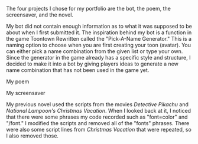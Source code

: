 The four projects I chose for my portfolio are the bot, the poem, the screensaver, and the novel.

My bot did not contain enough information as to what it was supposed to be about when I first submitted it.  The inspiration behind my bot
is a function in the game Toontown Rewritten called the "Pick-A-Name Generator."  This is a naming option to choose when you are first
creating your toon (avatar).  You can either pick a name combination from the given list or type your own.  Since the generator in the game
already has a specific style and structure, I decided to make it into a bot by giving players ideas to generate a new name combination that
has not been used in the game yet.

My poem

My screensaver

My previous novel used the scripts from the movies <i>Detective Pikachu</i> and <i>National Lampoon's Christmas Vacation</i>.  When I looked back at it,
I noticed that there were some phrases my code recorded such as "font=color" and "/font."  I modified the scripts and removed all of the
"fonts" phrases.  There were also some script lines from <i>Christmas Vacation</i> that were repeated, so I also removed those.
